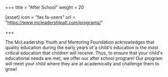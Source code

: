 +++
title = "After School"
weight = 20


[asset]
  icon = "fas fa-users"
  url = "https://www.mcleadershipatl.com/programs/"

+++

The McLeadership Youth and Mentoring Foundation acknowledges that quality education during the early years of a child's education is the most critical education that children will receive. Thus, to ensure that your child's educational needs are met, we offer our after school program! Our program will meet your child where they are at academically and challenge them to grow!

